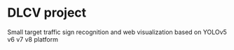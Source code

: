 # DLCV project

Small target traffic sign recognition and web visualization based on YOLOv5 v6 v7 v8 platform
